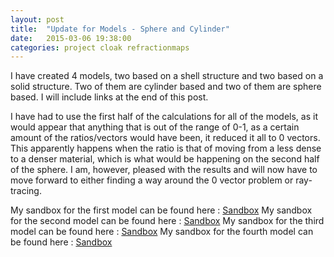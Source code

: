 ```yaml
---
layout: post
title:  "Update for Models - Sphere and Cylinder"
date:   2015-03-06 19:38:00
categories: project cloak refractionmaps
---
```


I have created 4 models, two based on a shell structure and two based on a solid structure. Two of them are cylinder based and two of them are sphere based.
I will include links at the end of this post.

I have had to use the first half of the calculations for all of the models, as it would appear that anything that is out of the range of
0-1, as a certain amount of the ratios/vectors would have been, it reduced it all to 0 vectors. This apparently happens
when the ratio is that of moving from a less dense to a denser material, which is what would be happening on the second half of the sphere.
I am, however, pleased with the results and will now have to move forward to either finding a way around the 0 vector problem or ray-tracing.

My sandbox for the first model can be found here : [Sandbox](http://krf12.github.io/RenderingInvisibility/pages/solidsphere.html)
My sandbox for the second model can be found here : [Sandbox](http://krf12.github.io/RenderingInvisibility/pages/shellsphere.html)
My sandbox for the third model can be found here : [Sandbox](http://krf12.github.io/RenderingInvisibility/pages/solidcylinder.html)
My sandbox for the fourth model can be found here : [Sandbox](http://krf12.github.io/RenderingInvisibility/pages/shellcylinder.html)
